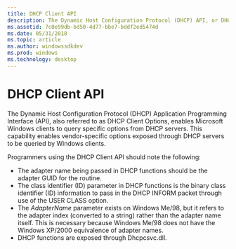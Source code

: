 ```yaml
---
title: DHCP Client API
description: The Dynamic Host Configuration Protocol (DHCP) API, or DHCP Client Options, enables Windows clients to query specific options from DHCP servers.
ms.assetid: 7c0e99db-bd50-4d77-bbe7-bddf2ed5474d
ms.date: 05/31/2018
ms.topic: article
ms.author: windowssdkdev
ms.prod: windows
ms.technology: desktop
---
```


# DHCP Client API

The Dynamic Host Configuration Protocol (DHCP) Application Programming Interface (API), also referred to as DHCP Client Options, enables Microsoft Windows clients to query specific options from DHCP servers. This capability enables vendor-specific options exposed through DHCP servers to be queried by Windows clients.

Programmers using the DHCP Client API should note the following:

-   The adapter name being passed in DHCP functions should be the adapter GUID for the routine.
-   The class identifier (ID) parameter in DHCP functions is the binary class identifier (ID) information to pass in the DHCP INFORM packet through use of the USER CLASS option.
-   The *AdapterName* parameter exists on Windows Me/98, but it refers to the adapter index (converted to a string) rather than the adapter name itself. This is necessary because Windows Me/98 does not have the Windows XP/2000 equivalence of adapter names.
-   DHCP functions are exposed through Dhcpcsvc.dll.

 

 




